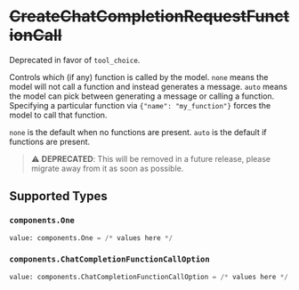 # ~~CreateChatCompletionRequestFunctionCall~~

Deprecated in favor of `tool_choice`.

Controls which (if any) function is called by the model.
`none` means the model will not call a function and instead generates a message.
`auto` means the model can pick between generating a message or calling a function.
Specifying a particular function via `{"name": "my_function"}` forces the model to call that function.

`none` is the default when no functions are present. `auto` is the default if functions are present.


> :warning: **DEPRECATED**: This will be removed in a future release, please migrate away from it as soon as possible.


## Supported Types

### `components.One`

```python
value: components.One = /* values here */
```

### `components.ChatCompletionFunctionCallOption`

```python
value: components.ChatCompletionFunctionCallOption = /* values here */
```

